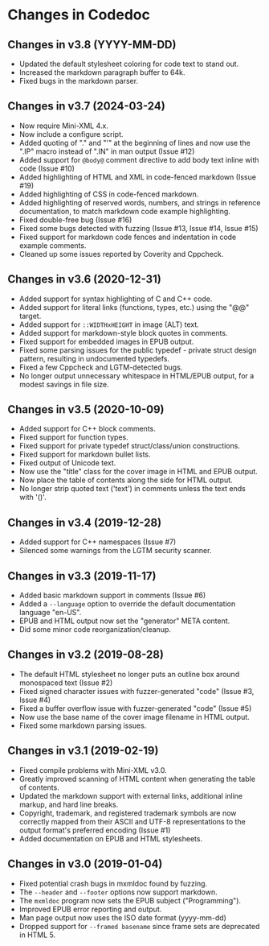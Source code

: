Changes in Codedoc
==================


Changes in v3.8 (YYYY-MM-DD)
----------------------------

- Updated the default stylesheet coloring for code text to stand out.
- Increased the markdown paragraph buffer to 64k.
- Fixed bugs in the markdown parser.


Changes in v3.7 (2024-03-24)
----------------------------

- Now require Mini-XML 4.x.
- Now include a configure script.
- Added quoting of "." and "'" at the beginning of lines and now use the ".IP"
  macro instead of ".IN" in man output (Issue #12)
- Added support for `@body@` comment directive to add body text inline with code
  (Issue #10)
- Added highlighting of HTML and XML in code-fenced markdown (Issue #19)
- Added highlighting of CSS in code-fenced markdown.
- Added highlighting of reserved words, numbers, and strings in reference
  documentation, to match markdown code example highlighting.
- Fixed double-free bug (Issue #16)
- Fixed some bugs detected with fuzzing (Issue #13, Issue #14, Issue #15)
- Fixed support for markdown code fences and indentation in code example
  comments.
- Cleaned up some issues reported by Coverity and Cppcheck.


Changes in v3.6 (2020-12-31)
----------------------------

- Added support for syntax highlighting of C and C++ code.
- Added support for literal links (functions, types, etc.) using the "@@"
  target.
- Added support for `::WIDTHxHEIGHT` in image (ALT) text.
- Added support for markdown-style block quotes in comments.
- Fixed support for embedded images in EPUB output.
- Fixed some parsing issues for the public typedef - private struct design
  pattern, resulting in undocumented typedefs.
- Fixed a few Cppcheck and LGTM-detected bugs.
- No longer output unnecessary whitespace in HTML/EPUB output, for a modest
  savings in file size.


Changes in v3.5 (2020-10-09)
----------------------------

- Added support for C++ block comments.
- Fixed support for function types.
- Fixed support for private typedef struct/class/union constructions.
- Fixed support for markdown bullet lists.
- Fixed output of Unicode text.
- Now use the "title" class for the cover image in HTML and EPUB output.
- Now place the table of contents along the side for HTML output.
- No longer strip quoted text ('text') in comments unless the text ends with
  '()'.


Changes in v3.4 (2019-12-28)
----------------------------

- Added support for C++ namespaces (Issue #7)
- Silenced some warnings from the LGTM security scanner.


Changes in v3.3 (2019-11-17)
----------------------------

- Added basic markdown support in comments (Issue #6)
- Added a `--language` option to override the default documentation language
  "en-US".
- EPUB and HTML output now set the "generator" META content.
- Did some minor code reorganization/cleanup.


Changes in v3.2 (2019-08-28)
----------------------------

- The default HTML stylesheet no longer puts an outline box around monospaced
  text (Issue #2)
- Fixed signed character issues with fuzzer-generated "code" (Issue #3,
  Issue #4)
- Fixed a buffer overflow issue with fuzzer-generated "code" (Issue #5)
- Now use the base name of the cover image filename in HTML output.
- Fixed some markdown parsing issues.


Changes in v3.1 (2019-02-19)
----------------------------

- Fixed compile problems with Mini-XML v3.0.
- Greatly improved scanning of HTML content when generating the table of
  contents.
- Updated the markdown support with external links, additional inline markup,
  and hard line breaks.
- Copyright, trademark, and registered trademark symbols are now correctly
  mapped from their ASCII and UTF-8 representations to the output format's
  preferred encoding (Issue #1)
- Added documentation on EPUB and HTML stylesheets.


Changes in v3.0 (2019-01-04)
----------------------------

- Fixed potential crash bugs in mxmldoc found by fuzzing.
- The `--header` and `--footer` options now support markdown.
- The `mxmldoc` program now sets the EPUB subject ("Programming").
- Improved EPUB error reporting and output.
- Man page output now uses the ISO date format (yyyy-mm-dd)
- Dropped support for `--framed basename` since frame sets are deprecated in
  HTML 5.
